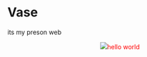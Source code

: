 # Vase
its my preson web
<html>
<body>
<p style="text-align:center;color:red;"><img src="http://photocdn.sohu.com/20150719/mp23353478_1437278958808_2.jpg">hello world</p>




</body>
</html>
